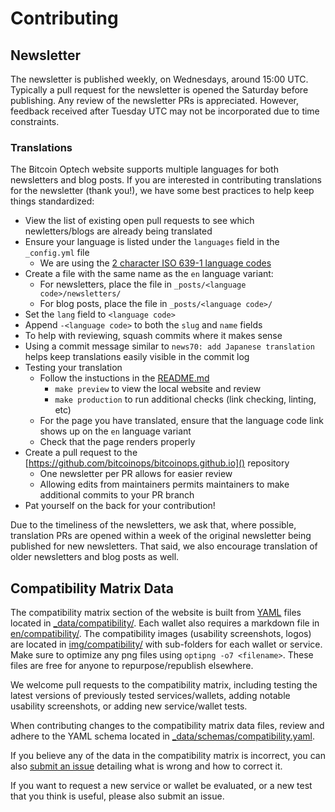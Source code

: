 # Contributing

## Newsletter

The newsletter is published weekly, on Wednesdays, around 15:00 UTC. Typically a
pull request for the newsletter is opened the Saturday before publishing. Any
review of the newsletter PRs is appreciated. However, feedback received after
Tuesday UTC may not be incorporated due to time constraints.

### Translations

The Bitcoin Optech website supports multiple languages for both newsletters and
blog posts. If you are interested in contributing translations for the
newsletter (thank you!), we have some best practices to help keep things
standardized:

- View the list of existing open pull requests to see which newletters/blogs
  are already being translated
- Ensure your language is listed under the `languages` field in the
  `_config.yml` file
  - We are using the [2 character ISO 639-1 language codes](https://en.wikipedia.org/wiki/List_of_ISO_639-1_codes)
- Create a file with the same name as the `en` language variant:
  - For newsletters, place the file in `_posts/<language code>/newsletters/`
  - For blog posts, place the file in `_posts/<language code>/`
- Set the `lang` field to `<language code>`
- Append `-<language code>` to both the `slug` and `name` fields
- To help with reviewing, squash commits where it makes sense
- Using a commit message similar to `news70: add Japanese translation` helps
  keep translations easily visible in the commit log
- Testing your translation
  - Follow the instuctions in the [README.md](https://github.com/bitcoinops/bitcoinops.github.io/blob/master/README.md)
    - `make preview` to view the local website and review
    - `make production` to run additional checks (link checking, linting, etc)
  - For the page you have translated, ensure that the language code link shows
    up on the `en` language variant
  - Check that the page renders properly
- Create a pull request to the
  [https://github.com/bitcoinops/bitcoinops.github.io]() repository
  - One newsletter per PR allows for easier review
  - Allowing edits from maintainers permits maintainers to make additional
    commits to your PR branch
- Pat yourself on the back for your contribution!

Due to the timeliness of the newsletters, we ask that, where possible,
translation PRs are opened within a week of the original newsletter being
published for new newsletters. That said, we also encourage translation of
older newsletters and blog posts as well.

## Compatibility Matrix Data

The compatibility matrix section of the website is built from
[YAML](https://yaml.org/) files located in [_data/compatibility/](_data/compatibility/).
Each wallet also requires a markdown file in
[en/compatibility/](en/compatibility/). The compatibility images (usability
screenshots, logos) are located in [img/compatibility/](img/compatibility/) with
sub-folders for each wallet or service. Make sure to optimize any png files using
`optipng -o7 <filename>`. These files are free for anyone to repurpose/republish
elsewhere.

We welcome pull requests to the compatibility matrix, including
testing the latest versions of previously tested services/wallets, adding notable
usability screenshots, or adding new service/wallet tests.

When contributing changes to the compatibility matrix data files, review and adhere to
the YAML schema located in [_data/schemas/compatibility.yaml](_data/schemas/compatibility.yaml).

If you believe any of the data in the compatibility matrix is incorrect, you
can also [submit an issue](../../issues/) detailing what is wrong and how to correct it.

If you want to request a new service or wallet be evaluated, or a new test that you
think is useful, please also submit an issue.
